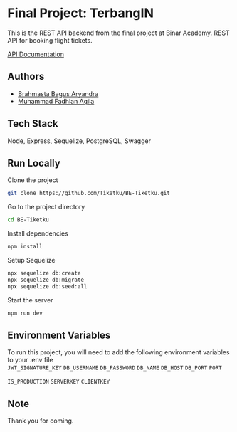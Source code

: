 # Final Project: TerbangIN
This is the REST API backend from the final project at Binar Academy. REST API for booking flight tickets. 

[API Documentation](https://be-tiketku-production.up.railway.app/api-docs)

## Authors  
- [Brahmasta Bagus Aryandra](https://github.com/Brahmastabagus)
- [Muhammad Fadhlan Aqila](https://github.com/zodplugin)

## Tech Stack  
Node, Express, Sequelize, PostgreSQL, Swagger

## Run Locally  

Clone the project  

~~~bash  
git clone https://github.com/Tiketku/BE-Tiketku.git
~~~

Go to the project directory  

~~~bash  
cd BE-Tiketku
~~~

Install dependencies  

~~~bash  
npm install
~~~

Setup Sequelize

~~~bash  
npx sequelize db:create
npx sequelize db:migrate
npx sequelize db:seed:all
~~~

Start the server  

~~~bash  
npm run dev
~~~

## Environment Variables  
To run this project, you will need to add the following environment variables to your .env file  
`JWT_SIGNATURE_KEY`
`DB_USERNAME`
`DB_PASSWORD`
`DB_NAME`
`DB_HOST`
`DB_PORT`
`PORT`


`IS_PRODUCTION`
`SERVERKEY`
`CLIENTKEY`

## Note  

Thank you for coming. 